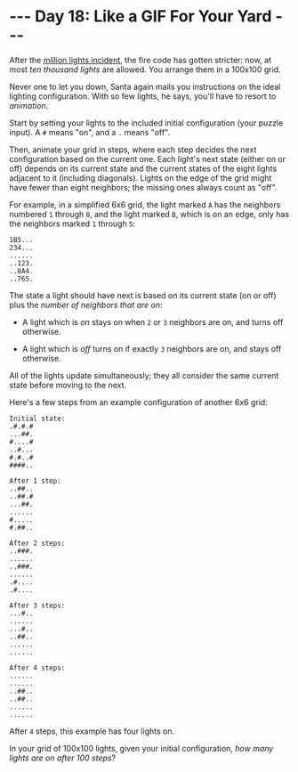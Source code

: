 # --- Day 18: Like a GIF For Your Yard ---

After the [million lights incident](6), the fire code has gotten stricter: now, at most *ten thousand lights* are allowed.  You arrange them in a 100x100 grid.

Never one to let you down, Santa again mails you instructions on the ideal lighting configuration.  With so few lights, he says, you'll have to resort to *animation*.

Start by setting your lights to the included initial configuration (your puzzle input).  A `#` means "on", and a `.` means "off".

Then, animate your grid in steps, where each step decides the next configuration based on the current one.  Each light's next state (either on or off) depends on its current state and the current states of the eight lights adjacent to it (including diagonals).  Lights on the edge of the grid might have fewer than eight neighbors; the missing ones always count as "off".

For example, in a simplified 6x6 grid, the light marked `A` has the neighbors numbered `1` through `8`, and the light marked `B`, which is on an edge, only has the neighbors marked `1` through `5`:

```
1B5...
234...
......
..123.
..8A4.
..765.

```

The state a light should have next is based on its current state (on or off) plus the *number of neighbors that are on*:


 - A light which is *on* stays on when `2` or `3` neighbors are on, and turns off otherwise.

 - A light which is *off* turns on if exactly `3` neighbors are on, and stays off otherwise.


All of the lights update simultaneously; they all consider the same current state before moving to the next.

Here's a few steps from an example configuration of another 6x6 grid:

```
Initial state:
.#.#.#
...##.
#....#
..#...
#.#..#
####..

After 1 step:
..##..
..##.#
...##.
......
#.....
#.##..

After 2 steps:
..###.
......
..###.
......
.#....
.#....

After 3 steps:
...#..
......
...#..
..##..
......
......

After 4 steps:
......
......
..##..
..##..
......
......

```

After `4` steps, this example has four lights on.

In your grid of 100x100 lights, given your initial configuration, *how many lights are on after 100 steps*?

